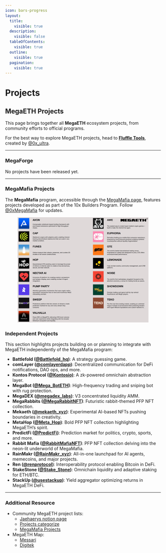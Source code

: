 ```yaml
---
icon: bars-progress
layout:
  title:
    visible: true
  description:
    visible: false
  tableOfContents:
    visible: true
  outline:
    visible: true
  pagination:
    visible: true
---
```


# Projects

## MegaETH Projects

This page brings together all **MegaETH** ecosystem projects, from community efforts to official programs.

For the best way to explore MegaETH projects, head to [**Fluffle Tools**](https://www.fluffle.tools/), created by [@0x\_ultra](https://x.com/0x_ultra/status/1895105354674909442).

***

### MegaForge

No projects have been released yet.

***

### MegaMafia Projects

The **MegaMafia** program, accessible through the [MegaMafia page](https://www.megaeth.com/builder), features projects developed as part of the 10x Builders Program. Follow [@0xMegaMafia](https://x.com/0xMegaMafia) for updates.

<figure><img src="../../.gitbook/assets/image.png" alt=""><figcaption></figcaption></figure>

### Independent Projects

This section highlights projects building on or planning to integrate with MegaETH independently of the MegaMafia program:

* **Battlefold (**[**@Battlefold\_hq**](https://x.com/Battlefold_hq)**)**: A strategy guessing game.
* **comLayer (**[**@comlayerdapp**](https://x.com/comlayerdapp)**)**: Decentralized communication for DeFi notifications, DAO ops, and more.
* **Kontos Protocol (**[**@Kontosio)**](https://x.com/Kontosio): A zk-powered omnichain abstraction layer.
* **MegaBot (**[**@Mega\_BotETH**](https://x.com/Mega_BotETH)**)**: High-frequency trading and sniping bot with rug protection.
* **MegaDEX (**[**@megadex\_labs**](https://x.com/megadex_labs)**)**: V3 concentrated liquidity AMM.&#x20;
* **MegaRabbits (**[**@MegaRabbitNFT**](https://x.com/MegaRabbitNFT)**)**: Futuristic rabbit-themed PFP NFT collection.&#x20;
* **Mekaeth (**[**@mekaeth\_xyz**](https://x.com/mekaeth_xyz)**)**: Experimental AI-based NFTs pushing boundaries in creativity.
* **MetaHop (**[**@Meta\_Hop**](https://x.com/Meta_Hop)**)**: Bold PFP NFT collection highlighting MegaETH’s spirit.&#x20;
* **PredictFi (**[**@PredictFi**](https://x.com/PredictFi)**)**: Prediction market for politics, crypto, sports, and more.
* **Rabbit Mafia (**[**@RabbitMafiaNFT**](https://x.com/RabbitMafiaNFT)**)**: PFP NFT collection delving into the neon-lit underworld of MegaMafia.&#x20;
* **RainMakr (**[**@RainMakr\_xyz**](https://x.com/RainMakr_xyz)**)**: All-in-one launchpad for AI agents, memecoins, and major projects.
* **Ren (**[**@renprotocol**](https://x.com/renprotocol)**)**: Interoperability protocol enabling Bitcoin in DeFi.
* **StakeStone (**[**@Stake\_Stone**](https://x.com/Stake_Stone)**)**: Omnichain liquidity and adaptive staking for ETH/BTC.
* **StackUp (**[**@usestackup**](https://x.com/usestackup)**)**: Yield aggregator optimizing returns in MegaETH DeFi.

***

### Additional Resource

* Community MegaETH project lists:
  * [Jaehaerys notion page](https://jaehaerys.notion.site/1472bc05039d80689007fbe156de7385?v=4b5dc87108724bb6875d24836fb1e1e6)
  * [Projects categorize](https://x.com/megaethra/status/1902216544890888336)
  * [MegaMafia Projects](https://x.com/aadvark89/status/1877768323443912705)
* MegaETH Map:
  * [Messari](https://x.com/_MegaHub_/status/1889379346537644076)
  * [Digitek](https://x.com/DigiTektrades/status/1881982648824066049)
